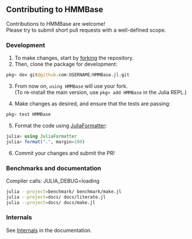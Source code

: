 ## Contributing to HMMBase

Contributions to HMMBase are welcome!  
Please try to submit short pull requests with a well-defined scope.

### Development

1. To make changes, start by [forking](https://help.github.com/en/github/getting-started-with-github/fork-a-repo) the repository.
2. Then, clone the package for development:

```julia
pkg> dev git@github.com:USERNAME/HMMBase.jl.git
```

3. From now on, `using HMMBase` will use your fork.  
(To re-install the main version, use `pkg> add HMMBase` in the Julia REPL.)

4. Make changes as desired, and ensure that the tests are passing:
```julia
pkg> test HMMBase
```

5. Format the code using [JuliaFormatter](https://github.com/domluna/JuliaFormatter.jl):
```julia
julia> using JuliaFormatter
julia> format(".", margin=100)
```

6. Commit your changes and submit the PR!

### Benchmarks and documentation

Compiler calls: JULIA_DEBUG=loading

```bash
julia --project=benchmark/ benchmark/make.jl
julia --project=docs/ docs/literate.jl
julia --project=docs/ docs/make.jl
```

### Internals

See [Internals](https://maxmouchet.github.io/HMMBase.jl/dev/internals/) in the documentation.
